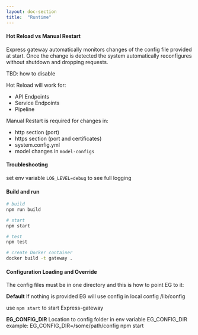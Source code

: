 ```yaml
---
layout: doc-section
title:  "Runtime"
---
```

#### Hot Reload vs Manual Restart
Express gateway automatically monitors changes of the config file provided at start.
Once the change is detected the system automatically reconfigures without shutdown and dropping requests.

TBD: how to disable

Hot Reload will work for:
* API Endpoints
* Service Endpoints
* Pipeline

Manual Restart is required for changes in:
* http section (port)
* https section (port and certificates)
* system.config.yml
* model changes in `model-configs` 


#### Troubleshooting
set env variable ```LOG_LEVEL=debug``` to see full logging

#### Build and run

```bash
# build
npm run build

# start
npm start

# test
npm test

# create Docker container
docker build -t gateway .
```

#### Configuration Loading and Override
The config files must be in one directory and this is how to point EG to it:

**Default**
If nothing is provided EG will use config in local config /lib/config

use `npm start` to start Express-gateway

**EG_CONFIG_DIR**
Location to config folder in env variable EG\_CONFIG\_DIR
example:
EG\_CONFIG\_DIR=/some/path/config  npm start
